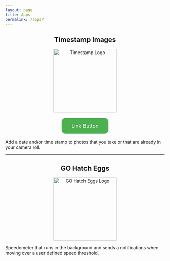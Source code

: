 ```yaml
---
layout: page
title: Apps
permalink: /apps/
---
```


<h2 align="center">Timestamp Images</h2>

<p align="center">
<a href="https://marcoc88.github.io/timestamp-landing-page/">
<img src="{{ site.baseurl }}/images/timestamplogo.png" alt="Timestamp Logo" width="200" height="200"/>
</a>
</p>

<style>
.button {
  background-color: #4CAF50;
  border: none;
  color: white;
  padding: 15px 32px;
  text-align: center;
  text-decoration: none;
  display: inline-block;
  font-size: 16px;
  margin: 4px 2px;
  cursor: pointer;
}
.button {border-radius: 12px;}
</style>

<body>
<p align="center">
<a href="www.google.com" class="button">Link Button</a>
</p>
</body>

Add a date and/or time stamp to photos that you take or that are already in your camera roll.

<hr>

<h2 align="center">GO Hatch Eggs</h2>

<p align="center">
<a href="https://itunes.apple.com/us/app/go-hatch-eggs/id1160596081?mt=8">
<img src="{{ site.baseurl }}/images/gohatcheggslogo.png" alt="GO Hatch Eggs Logo" width="200" height="200"/>
</a>
</p>

Speedometer that runs in the background and sends a notifications when moving over a user defined speed threshold.

